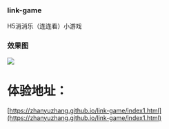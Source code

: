 ### link-game
H5消消乐（连连看）小游戏

### 效果图
![](./IMG20190118_173659.png)

# 体验地址：
[https://zhanyuzhang.github.io/link-game/index1.html](https://zhanyuzhang.github.io/link-game/index1.html)
